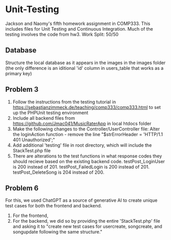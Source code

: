 # Unit-Testing
Jackson and Naomy's fifth homework assignment in COMP333. This includes files for Unit Testing and Continuous Integration. Much of the testing involves the code from hw3. 
Work Split: 50/50

## Database
Structure the local database as it appears in the images in the images folder (the only difference is an iditional 'id' column in users_table that works as a primary key)

## Problem 3
1. Follow the instructions from the testing tutorial in https://sebastianzimmeck.de/teaching/comp333/comp333.html to set up the PHPUnit testing environment
2. Include all backend files from https://github.com/Jmac041/MusicRaterApp in local htdocs folder
3. Make the following changes to the Controller/UserController file: Alter the loginAction function - remove the line "$strErrorHeader = 'HTTP/1.1 401 Unauthorized';"
4. Add additional 'testing' file in root directory, which will include the StackTest.php file
5. There are alterations to the test functions in what response codes they should recieve based on the existing backend code. testPost_LoginUser is 200 instead of 201. testPost_FailedLogin is 200 instead of 201. testPost_DeleteSong is 204 instead of 200. 


## Problem 6
For this, we used ChatGPT as a source of generative AI to create unique test cases for both the frontend and backend. <br>
1. For the frontend,
2. For the backend, we did so by providing the entire 'StackTest.php' file and asking it to "create new test cases for usercreate, songcreate, and songupdate following the same structure." 
